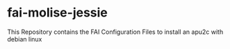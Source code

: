# fai-molise-jessie
This Repository contains the FAI Configuration Files to install an apu2c with debian linux
